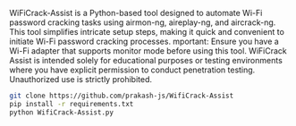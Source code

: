 WiFiCrack-Assist is a Python-based tool designed to automate Wi-Fi password cracking tasks using airmon-ng, aireplay-ng, and aircrack-ng. This tool simplifies intricate setup steps, making it quick and convenient to initiate Wi-Fi password cracking processes.
mportant: Ensure you have a Wi-Fi adapter that supports monitor mode before using this tool.
WiFiCrack Assist is intended solely for educational purposes or testing environments where you have explicit permission to conduct penetration testing. Unauthorized use is strictly prohibited.

```bash
git clone https://github.com/prakash-js/WifiCrack-Assist
pip install -r requirements.txt
python WifiCrack-Assist.py
